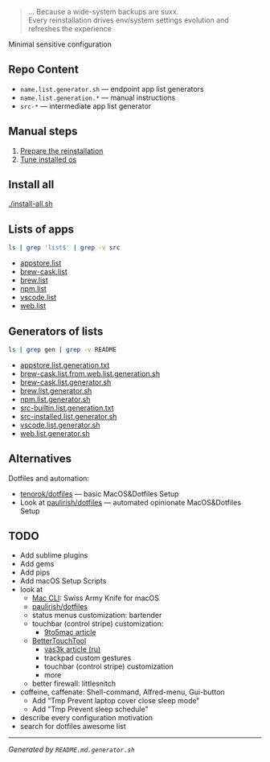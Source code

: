 > ... Because a wide-system backups are suxx.<br/>
> Every reinstallation drives env/system settings evolution and refreshes the experience

Minimal sensitive configuration

## Repo Content
* `name.list.generator.sh` — endpoint app list generators
* `name.list.generation.*` — manual instructions
* `src-*` — intermediate app list generator

## Manual steps
1. [Prepare the reinstallation](https://github.com/a-x-/apps/blob/master/prepare-reinstall-os.md)
2. [Tune installed os](https://github.com/a-x-/apps/blob/master/prepare-installed-os.md)

## Install all
[./install-all.sh](./install-all.sh)

## Lists of apps
```sh
ls | grep 'list$' | grep -v src
```
* [appstore.list](appstore.list)
* [brew-cask.list](brew-cask.list)
* [brew.list](brew.list)
* [npm.list](npm.list)
* [vscode.list](vscode.list)
* [web.list](web.list)

## Generators of lists
```sh
ls | grep gen | grep -v README
```
* [appstore.list.generation.txt](appstore.list.generation.txt)
* [brew-cask.list.from.web.list.generation.sh](brew-cask.list.from.web.list.generation.sh)
* [brew-cask.list.generator.sh](brew-cask.list.generator.sh)
* [brew.list.generator.sh](brew.list.generator.sh)
* [npm.list.generator.sh](npm.list.generator.sh)
* [src-builtin.list.generation.txt](src-builtin.list.generation.txt)
* [src-installed.list.generator.sh](src-installed.list.generator.sh)
* [vscode.list.generator.sh](vscode.list.generator.sh)
* [web.list.generator.sh](web.list.generator.sh)

## Alternatives

Dotfiles and automation:
* [tenorok/dotfiles](https://github.com/tenorok/dotfiles) — basic MacOS&Dotfiles Setup
* Look at [paulirish/dotfiles](https://github.com/paulirish/dotfiles) — automated opinionate MacOS&Dotfiles Setup

## TODO
* Add sublime plugins
* Add gems
* Add pips
* Add macOS Setup Scripts
* look at 
    * [Mac CLI](https://github.com/rgcr/m-cli): Swiss Army Knife for macOS
    * [paulirish/dotfiles](https://github.com/paulirish/dotfiles)
    * status menus customization: bartender
    * touchbar (control stripe) customization:
        * [9to5mac article](https://9to5mac.com/2017/02/07/how-to-customize-the-macbook-pro-touch-bar/)
    * [BetterTouchTool](https://blog.boastr.net/)
        * [vas3k article (ru)](https://vas3k.ru/blog/touchbar/)
        * trackpad custom gestures
        * touchbar (control stripe) customization
        * more
    * better firewall: littlesnitch
* coffeine, caffenate: Shell-command, Alfred-menu, Gui-button
   * Add “Tmp Prevent laptop cover close sleep mode“
   * Add "Tmp Prevent sleep schedule"
* describe every configuration motivation
* search for dotfiles awesome list

----
_Generated by `README.md.generator.sh`_
